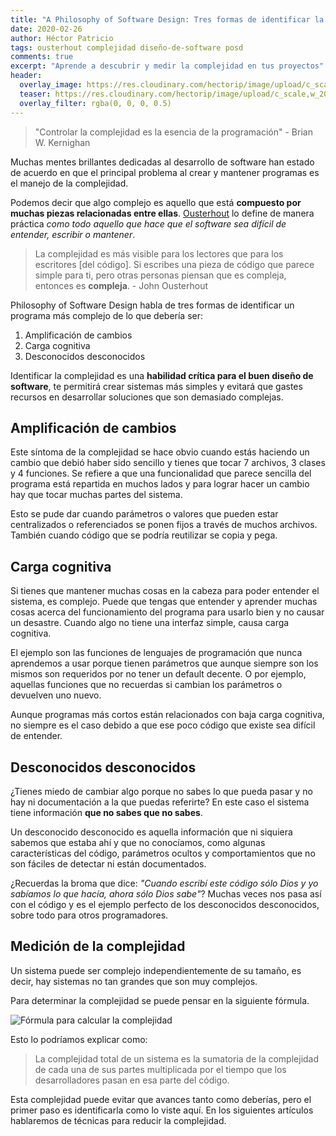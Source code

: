 ```yaml
---
title: "A Philosophy of Software Design: Tres formas de identificar la complejidad"
date: 2020-02-26
author: Héctor Patricio
tags: ousterhout complejidad diseño-de-software posd
comments: true
excerpt: "Aprende a descubrir y medir la complejidad en tus proyectos"
header:
  overlay_image: https://res.cloudinary.com/hectorip/image/upload/c_scale,w_1200/v1582698547/scott-webb-186119-unsplash_hholsr.jpg
  teaser: https://res.cloudinary.com/hectorip/image/upload/c_scale,w_200/v1582698547/scott-webb-186119-unsplash_hholsr.jpg
  overlay_filter: rgba(0, 0, 0, 0.5)
---
```


> "Controlar la complejidad es la esencia de la programación" - Brian W. Kernighan

Muchas mentes brillantes dedicadas al desarrollo de software han estado de acuerdo en que el principal problema al crear y mantener programas es el manejo de la complejidad.

Podemos decir que algo complejo es aquello que está **compuesto por muchas piezas relacionadas entre ellas**. [Ousterhout](http://web.stanford.edu/~ouster/cgi-bin/home.php) lo define de manera práctica _como todo aquello que hace que el software sea difícil de entender, escribir o mantener_.

> La complejidad es más visible para los lectores que para los escritores [del código]. Si escribes una pieza de código que parece simple para ti, pero otras personas piensan que es compleja, entonces es **compleja**. - John Ousterhout

Philosophy of Software Design habla de tres formas de identificar un programa más complejo de lo que debería ser:

1. Amplificación de cambios
2. Carga cognitiva
3. Desconocidos desconocidos

Identificar la complejidad es una **habilidad crítica para el buen diseño de software**, te permitirá crear sistemas más simples y evitará que gastes recursos en desarrollar soluciones que son demasiado complejas.

## Amplificación de cambios

Este síntoma de la complejidad se hace obvio cuando estás haciendo un cambio que debió haber sido sencillo y tienes que tocar 7 archivos, 3 clases y 4 funciones. Se refiere a que una funcionalidad que parece sencilla del programa está repartida en muchos lados y para lograr hacer un cambio hay que tocar muchas partes del sistema.

Esto se pude dar cuando parámetros o valores que pueden estar centralizados o referenciados se ponen fijos a través de muchos archivos. También cuando código que se podría reutilizar se copia y pega.

## Carga cognitiva

Si tienes que mantener muchas cosas en la cabeza para poder entender el sistema, es complejo. Puede que tengas que entender y aprender muchas cosas acerca del funcionamiento del programa para usarlo bien y no causar un desastre. Cuando algo no tiene una interfaz simple, causa carga cognitiva.

El ejemplo son las funciones de lenguajes de programación que nunca aprendemos a usar porque tienen parámetros que aunque siempre son los mismos son requeridos por no tener un default decente. O por ejemplo, aquellas funciones que no recuerdas si cambian los parámetros o devuelven uno nuevo.

Aunque programas más cortos están relacionados con baja carga cognitiva, no siempre es el caso debido a que ese poco código que existe sea difícil de entender.

## Desconocidos desconocidos

¿Tienes miedo de cambiar algo porque no sabes lo que pueda pasar y no hay ni documentación a la que puedas referirte? En este caso el sistema tiene información **que no sabes que no sabes**.

Un desconocido desconocido es aquella información que ni siquiera sabemos que estaba ahí y que no conocíamos, como algunas características del código, parámetros ocultos y comportamientos que no son fáciles de detectar ni están documentados.

¿Recuerdas la broma que dice: _"Cuando escribí este código sólo Dios y yo sabíamos lo que hacía, ahora sólo Dios sabe"_? Muchas veces nos pasa así con el código y es el ejemplo perfecto de los desconocidos desconocidos, sobre todo para otros programadores.

## Medición de la complejidad

Un sistema puede ser complejo independientemente de su tamaño, es decir, hay sistemas no tan grandes que son muy complejos.

Para determinar la complejidad se puede pensar en la siguiente fórmula.

![Fórmula para calcular la complejidad](https://res.cloudinary.com/hectorip/image/upload/c_scale,w_1200/v1581460560/Untitled_Artwork_3_oljybd.jpg)


Esto lo podríamos explicar como:

> La complejidad total de un sistema es la sumatoria de la complejidad de cada una de sus partes multiplicada por el tiempo que los desarrolladores pasan en esa parte del código.

Esta complejidad puede evitar que avances tanto como deberías, pero el primer paso es identificarla como lo viste aquí. En los siguientes artículos hablaremos de técnicas para reducir la complejidad.